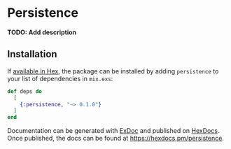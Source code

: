 # Persistence

**TODO: Add description**

## Installation

If [available in Hex](https://hex.pm/docs/publish), the package can be installed
by adding `persistence` to your list of dependencies in `mix.exs`:

```elixir
def deps do
  [
    {:persistence, "~> 0.1.0"}
  ]
end
```

Documentation can be generated with [ExDoc](https://github.com/elixir-lang/ex_doc)
and published on [HexDocs](https://hexdocs.pm). Once published, the docs can
be found at <https://hexdocs.pm/persistence>.

